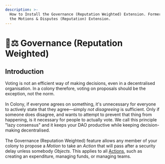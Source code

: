 ```yaml
---
description: >-
  How to Install the Governance (Reputation Weighted) Extension. Formerly named
  the Motions & Disputes (Reputation) Extension.
---
```


# 👩⚖ Governance (Reputation Weighted)

## Introduction

Voting is not an efficient way of making decisions, even in a decentralised organisation. In a colony therefore, voting on proposals should be the exception, not the norm. \
\
In Colony, if everyone agrees on something, it's unnecessary for everyone to actively state that they agree—simply _not disagreeing_ is sufficient. Only if someone does disagree, and wants to attempt to prevent that thing from happening, is it necessary for people to actually vote. We call this principle "lazy consensus" and it keeps your DAO productive while keeping decision-making decentralised. \
\
The Governance (Reputation Weighted) feature allows any member of your colony to propose a _Motion_ to take an _Action_ that will pass after a security delay unless somebody _Objects_. This applies to all [Actions](https://www.notion.so/page-Actions-8473af3e972d48c0b95bd0c5a7f7c771), such as creating an expenditure, managing funds, or managing teams.
